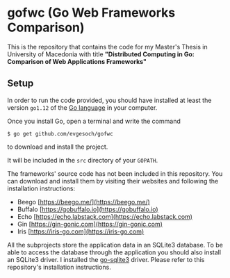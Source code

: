 # gofwc (Go Web Frameworks Comparison)

This is the repository that contains the code for my Master's Thesis in University of Macedonia with title **"Distributed Computing in Go: Comparison of Web Applications Frameworks"**

## Setup
In order to run the code provided, you should have installed at least the version ```go1.12``` of the [Go language](https://golang.org/dl) in your computer.

Once you install Go, open a terminal and write the command

    $ go get github.com/evgesoch/gofwc

to download and install the project.

It will be included in the ```src``` directory of your ```GOPATH```.

The frameworks' source code has not been included in this repository. You can download and install them by visiting their websites and following the installation instructions:
- Beego [https://beego.me/](https://beego.me/)
- Buffalo [https://gobuffalo.io](https://gobuffalo.io)
- Echo [https://echo.labstack.com](https://echo.labstack.com)
- Gin [https://gin-gonic.com](https://gin-gonic.com)
- Iris [https://iris-go.com](https://iris-go.com)

All the subprojects store the application data in an SQLite3 database. To be able to access the database through the application you should also install an SQLite3 driver. I installed the [go-sqlite3](https://github.com/mattn/go-sqlite3) driver. Please refer to this repository's installation instructions.
